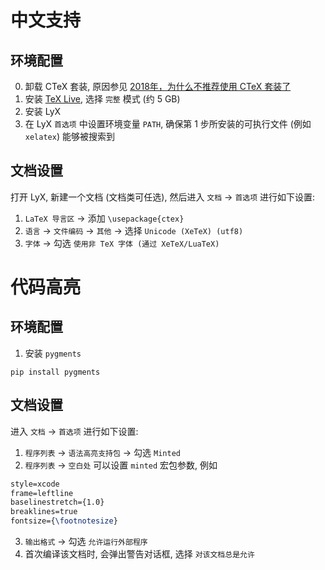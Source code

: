 # 中文支持

## 环境配置

0. 卸载 CTeX 套装, 原因参见 [2018年，为什么不推荐使用 CTeX 套装了](https://zhuanlan.zhihu.com/p/45174503)
1. 安装 [TeX Live](http://tug.org/texlive/), 选择 `完整` 模式 (约 5 GB)
2. 安装 LyX
3. 在 LyX `首选项` 中设置环境变量 `PATH`, 确保第 1 步所安装的可执行文件 (例如 `xelatex`) 能够被搜索到

## 文档设置

打开 LyX, 新建一个文档 (文档类可任选), 然后进入 `文档` → `首选项` 进行如下设置:
1. `LaTeX 导言区` → 添加 `\usepackage{ctex}`
2. `语言` → `文件编码` → `其他` → 选择 `Unicode (XeTeX) (utf8)`
3. `字体` → 勾选 `使用非 TeX 字体 (通过 XeTeX/LuaTeX)`


# 代码高亮

## 环境配置

1. 安装 `pygments`
```shell
pip install pygments
```

## 文档设置

进入 `文档` → `首选项` 进行如下设置:
1. `程序列表` → `语法高亮支持包` → 勾选 `Minted` 
2. `程序列表` → `空白处` 可以设置 `minted` 宏包参数, 例如
```latex
style=xcode
frame=leftline
baselinestretch={1.0}
breaklines=true
fontsize={\footnotesize}
```
3. `输出格式` → 勾选 `允许运行外部程序`
4. 首次编译该文档时, 会弹出警告对话框, 选择 `对该文档总是允许`